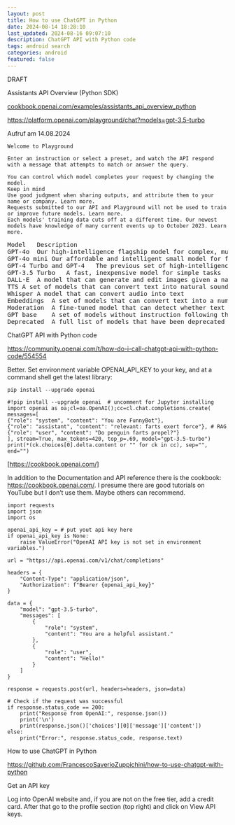 ```yaml
---
layout: post
title: How to use ChatGPT in Python  
date: 2024-08-14 18:28:10
last_updated: 2024-08-16 09:07:10
description: ChatGPT API with Python code
tags: android search
categories: android
featured: false
---
```


DRAFT 


Assistants API Overview (Python SDK)

[cookbook.openai.com/examples/assistants_api_overview_python]: https://cookbook.openai.com/examples/assistants_api_overview_python "https://cookbook.openai.com/examples/assistants_api_overview_python"
[cookbook.openai.com/examples/assistants_api_overview_python]


https://platform.openai.com/playground/chat?models=gpt-3.5-turbo

Aufruf am 14.08.2024
````
Welcome to Playground

Enter an instruction or select a preset, and watch the API respond with a message that attempts to match or answer the query.

You can control which model completes your request by changing the model.
Keep in mind
Use good judgment when sharing outputs, and attribute them to your name or company. Learn more.
Requests submitted to our API and Playground will not be used to train or improve future models. Learn more.
Each models' training data cuts off at a different time. Our newest models have knowledge of many current events up to October 2023. Learn more.
````
<pre>
Model	Description
GPT-4o	Our high-intelligence flagship model for complex, multi-step tasks
GPT-4o mini	Our affordable and intelligent small model for fast, lightweight tasks
GPT-4 Turbo and GPT-4	The previous set of high-intelligence models
GPT-3.5 Turbo	A fast, inexpensive model for simple tasks
DALL·E	A model that can generate and edit images given a natural language prompt
TTS	A set of models that can convert text into natural sounding spoken audio
Whisper	A model that can convert audio into text
Embeddings	A set of models that can convert text into a numerical form
Moderation	A fine-tuned model that can detect whether text may be sensitive or unsafe
GPT base	A set of models without instruction following that can understand as well as generate natural language or code
Deprecated	A full list of models that have been deprecated along with the suggested replacement
</pre>



ChatGPT API with Python code

https://community.openai.com/t/how-do-i-call-chatgpt-api-with-python-code/554554


Better. Set environment variable OPENAI_API_KEY to your key, and at a command shell get the latest library:
````
pip install --upgrade openai
````

````
#!pip install --upgrade openai  # uncomment for Jupyter installing
import openai as oa;cl=oa.OpenAI();cc=cl.chat.completions.create(
messages=[
{"role": "system", "content": "You are FunnyBot"},
{"role": "assistant", "content": "relevant: farts exert force"}, # RAG
{"role": "user", "content": "Do penguin farts propel?"}
], stream=True, max_tokens=420, top_p=.69, model="gpt-3.5-turbo")
print(*(ck.choices[0].delta.content or "" for ck in cc), sep="", end="")
````


[https://cookbook.openai.com/]: https://cookbook.openai.com/ "https://cookbook.openai.com/"
[https://cookbook.openai.com/]


In addition to the Documentation and API reference there is the cookbook: https://cookbook.openai.com/. I presume there are good tutorials on YouTube but I don’t use them. Maybe others can recommend. 






````angular2html
import requests
import json
import os

openai_api_key = # put yout api key here
if openai_api_key is None:
    raise ValueError("OpenAI API key is not set in environment variables.")

url = "https://api.openai.com/v1/chat/completions"

headers = {
    "Content-Type": "application/json",
    "Authorization": f"Bearer {openai_api_key}"
}

data = {
    "model": "gpt-3.5-turbo",
    "messages": [
        {
            "role": "system",
            "content": "You are a helpful assistant."
        },
        {
            "role": "user",
            "content": "Hello!"
        }
    ]
}

response = requests.post(url, headers=headers, json=data)

# Check if the request was successful
if response.status_code == 200:
    print("Response from OpenAI:", response.json())
    print('\n')
    print(response.json()['choices'][0]['message']['content'])
else:
    print("Error:", response.status_code, response.text)
````

How to use ChatGPT in Python 

https://github.com/FrancescoSaverioZuppichini/how-to-use-chatgpt-with-python

Get an API key

Log into OpenAI website and, if you are not on the free tier, add a credit card. After that go to the profile section (top right) and click on View API keys.